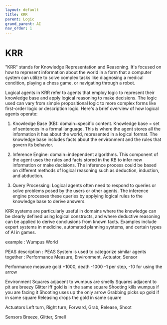 ```yaml
---
layout: default
title: KRR
parent: Logic
grand_parent: AI
nav_order: 1
---
```


# KRR

"KRR" stands for Knowledge Representation and Reasoning. It's focused on how to represent information about the world in a form that a computer system can utilize to solve complex tasks like diagnosing a medical condition, playing a chess game, or navigating through a robot.

Logical agents in KRR refer to agents that employ logic to represent their knowledge base and apply logical reasoning to make decisions. The logic used can vary from simple propositional logic to more complex forms like first-order logic or description logic. Here's a brief overview of how logical agents operate:

1. Knowledge Base (KB): domain−specific content. Knowledge base = set of sentences in a formal language. This is where the agent stores all the information it has about the world, represented in a logical format. The knowledge base includes facts about the environment and the rules that govern its behavior.

2. Inference Engine: domain−independent algorithms. This component of the agent uses the rules and facts stored in the KB to infer new information or make decisions. The inference process could be based on different methods of logical reasoning such as deduction, induction, and abduction.

3. Query Processing: Logical agents often need to respond to queries or solve problems posed by the users or other agents. The inference engine processes these queries by applying logical rules to the knowledge base to derive answers.

KRR systems are particularly useful in domains where the knowledge can be clearly defined using logical constructs, and where deductive reasoning can be applied to derive conclusions from known facts. Examples include expert systems in medicine, automated planning systems, and certain types of AI in games.

example : Wumpus World

PEAS description : PEAS System is used to categorize similar agents together : Performance Measure, Environment, Actuator, Sensor

Performance measure
gold +1000, death -1000
-1 per step, -10 for using the arrow

Environment
Squares adjacent to wumpus are smelly
Squares adjacent to pit are breezy
Glitter iff gold is in the same square
Shooting kills wumpus if you are facing it
Shooting uses up the only arrow
Grabbing picks up gold if in same square
Releasing drops the gold in same square

Actuators 
Left turn, Right turn, Forward, Grab, Release, Shoot

Sensors 
Breeze, Glitter, Smell